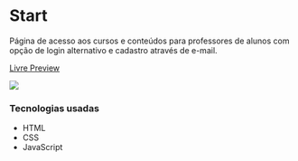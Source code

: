 # Start
Página de acesso aos cursos e conteúdos para professores de alunos com opção de login alternativo e cadastro através de e-mail.

[Livre Preview](https://malcoon.github.io/Start/)

![](https://i.imgur.com/ex1vLgZ.png)

### Tecnologias usadas
* HTML
* CSS
* JavaScript
